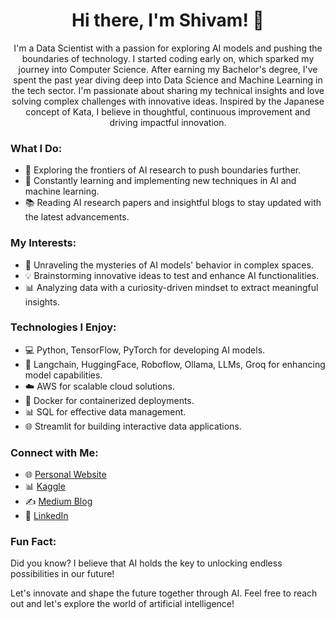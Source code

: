 <h1 align="center">
  <b>Hi there, I'm Shivam! 👋</b>
</h1>

<p align="center">
  I'm a Data Scientist with a passion for exploring AI models and pushing the boundaries of technology. I started coding early on, which sparked my journey into Computer Science. After earning my Bachelor's degree, I've spent the past year diving deep into Data Science and Machine Learning in the tech sector. I'm passionate about sharing my technical insights and love solving complex challenges with innovative ideas. Inspired by the Japanese concept of Kata, I believe in thoughtful, continuous improvement and driving impactful innovation.
</p>

### What I Do:
- 🔭 Exploring the frontiers of AI research to push boundaries further.
- 🌱 Constantly learning and implementing new techniques in AI and machine learning.
- 📚 Reading AI research papers and insightful blogs to stay updated with the latest advancements.

### My Interests:
- 🧠 Unraveling the mysteries of AI models' behavior in complex spaces.
- 💡 Brainstorming innovative ideas to test and enhance AI functionalities.
- 📊 Analyzing data with a curiosity-driven mindset to extract meaningful insights.

### Technologies I Enjoy:
- 💻 Python, TensorFlow, PyTorch for developing AI models.
- 🤖 Langchain, HuggingFace, Roboflow, Ollama, LLMs, Groq for enhancing model capabilities.
- ☁️ AWS for scalable cloud solutions.
- 🐳 Docker for containerized deployments.
- 📊 SQL for effective data management.
- 🌐 Streamlit for building interactive data applications.

### Connect with Me:
- 🌐 [Personal Website](https://shivamkc01.github.io/)
- 📊 [Kaggle](https://www.kaggle.com/shivamkc3)
- ✍️ [Medium Blog](https://shivamkc01.medium.com/)
- 💼 [LinkedIn](https://www.linkedin.com/in/shivamkc01/)

### Fun Fact:
Did you know? I believe that AI holds the key to unlocking endless possibilities in our future!

Let's innovate and shape the future together through AI. Feel free to reach out and let's explore the world of artificial intelligence!
